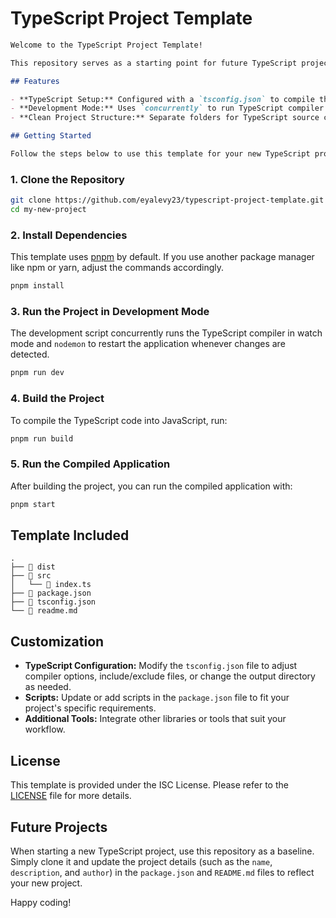# TypeScript Project Template

```markdown
Welcome to the TypeScript Project Template!

This repository serves as a starting point for future TypeScript projects. It is configured with best practices and includes tools to help you quickly set up and run your project with minimal configuration.

## Features

- **TypeScript Setup:** Configured with a `tsconfig.json` to compile the project from the `src` folder to the `dist` folder.
- **Development Mode:** Uses `concurrently` to run TypeScript compiler in watch mode along with `nodemon` to automatically restart the node application on changes.
- **Clean Project Structure:** Separate folders for TypeScript source code (`src`), compiled JavaScript (`dist`), and additional project utilities.

## Getting Started

Follow the steps below to use this template for your new TypeScript project:
```

### 1. Clone the Repository

```bash
git clone https://github.com/eyalevy23/typescript-project-template.git
cd my-new-project
```

### 2. Install Dependencies

This template uses [pnpm](https://pnpm.io/) by default. If you use another package manager like npm or yarn, adjust the commands accordingly.

```bash
pnpm install
```

### 3. Run the Project in Development Mode

The development script concurrently runs the TypeScript compiler in watch mode and `nodemon` to restart the application whenever changes are detected.

```bash
pnpm run dev
```

### 4. Build the Project

To compile the TypeScript code into JavaScript, run:

```bash
pnpm run build
```

### 5. Run the Compiled Application

After building the project, you can run the compiled application with:

```bash
pnpm start
```

## Template Included

```
.
├── 📁 dist
├── 📁 src
│   └── 📄 index.ts
├── 📄 package.json
├── 📄 tsconfig.json
└── 📄 readme.md
```

## Customization

- **TypeScript Configuration:** Modify the `tsconfig.json` file to adjust compiler options, include/exclude files, or change the output directory as needed.
- **Scripts:** Update or add scripts in the `package.json` file to fit your project's specific requirements.
- **Additional Tools:** Integrate other libraries or tools that suit your workflow.

## License

This template is provided under the ISC License. Please refer to the [LICENSE](./LICENSE) file for more details.

## Future Projects

When starting a new TypeScript project, use this repository as a baseline. Simply clone it and update the project details (such as the `name`, `description`, and `author`) in the `package.json` and `README.md` files to reflect your new project.

Happy coding!
